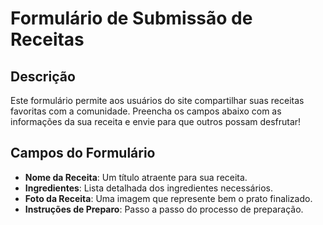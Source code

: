 # Formulário de Submissão de Receitas

## Descrição
Este formulário permite aos usuários do site compartilhar suas receitas favoritas com a comunidade. Preencha os campos abaixo com as informações da sua receita e envie para que outros possam desfrutar!

## Campos do Formulário
- **Nome da Receita**: Um título atraente para sua receita.
- **Ingredientes**: Lista detalhada dos ingredientes necessários.
- **Foto da Receita**: Uma imagem que represente bem o prato finalizado.
- **Instruções de Preparo**: Passo a passo do processo de preparação.


